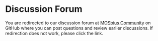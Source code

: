 <meta http-equiv="refresh" content="5; url=https://github.com/mosbiuschip/mosbius-community/discussions">

# Discussion Forum

You are redirected to our discussion forum at [MOSbius Community](https://github.com/mosbiuschip/community/discussions) on GitHub where you can post questions and review earlier discussions. If redirection does not work, please click the link. 
